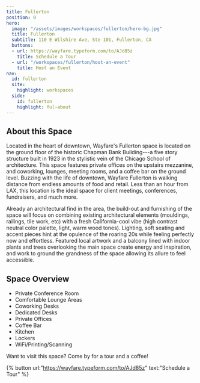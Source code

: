 ```yaml
---
title: Fullerton
position: 0
hero:
  image: "/assets/images/workspaces/fullerton/hero-bg.jpg"
  title: Fullerton
  subtitle: 110 E Wilshire Ave, Ste 101, Fullerton, CA
  buttons:
  - url: https://wayfare.typeform.com/to/AJd85z
    title: Schedule a Tour
  - url: "/workspaces/fullerton/host-an-event"
    title: Host an Event
nav:
  id: fullerton
  site:
    highlight: workspaces
  side:
    id: fullerton
    highlight: ful-about
---
```


## About this Space

Located in the heart of downtown, Wayfare's Fullerton space is located on the ground floor of the historic Chapman Bank Building---a five story structure built in 1923 in the stylistic vein of the Chicago School of architecture. This space features private offices on the upstairs mezzanine, and coworking, lounges, meeting rooms, and a coffee bar on the ground level. Buzzing with the life of downtown, Wayfare Fullerton is walking distance from endless amounts of food and retail. Less than an hour from LAX, this location is the ideal space for client meetings, conferences, fundraisers, and much more.

Already an architectural find in the area, the build-out and furnishing of the space will focus on combining existing architectural elements (mouldings, railings, tile work, etc) with a fresh California-cool vibe (high contrast neutral color palette, light, warm wood tones). Lighting, soft seating and accent pieces hint at the opulence of the roaring 20s while feeling perfectly now and effortless. Featured local artwork and a balcony lined with indoor plants and trees overlooking the main space create energy and inspiration, and work to ground the grandness of the space allowing its allure to feel accessible.

## Space Overview

* Private Conference Room
* Comfortable Lounge Areas
* Coworking Desks
* Dedicated Desks
* Private Offices
* Coffee Bar
* Kitchen
* Lockers
* WiFi/Printing/Scanning


Want to visit this space? Come by for a tour and a coffee!

{% button url:"https://wayfare.typeform.com/to/AJd85z" text:"Schedule a Tour" %}
